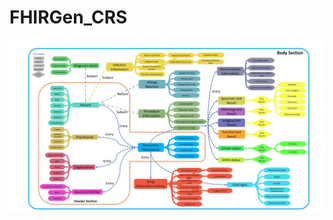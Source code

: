 # FHIRGen_CRS



![CRS structure](https://github.com/hwijunkwon/FHIRGen_CRS/blob/master/CRS%20profiling%20%EA%B7%B8%EB%A6%BC_ver2.0.jpg)
